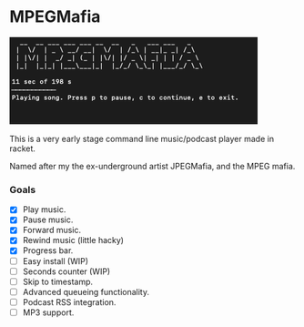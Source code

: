 # MPEGMafia
![Alt text](/mpegmafia.png "Optional Title")

This is a very early stage command line music/podcast player made in racket. 

Named after my the ex-underground artist JPEGMafia, and the MPEG mafia.

### Goals
- [x] Play music.
- [x] Pause music.
- [x] Forward music.
- [x] Rewind music (little hacky)
- [x] Progress bar.
- [ ] Easy install (WIP)
- [ ] Seconds counter (WIP)
- [ ] Skip to timestamp.
- [ ] Advanced queueing functionality.
- [ ] Podcast RSS integration.
- [ ] MP3 support.
